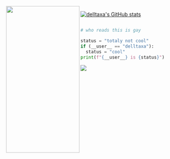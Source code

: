 
<img align="left" src="https://user-images.githubusercontent.com/114283067/203141997-8abee3de-e764-46ca-919d-adaf6ddfaef0.png" data-canonical-src="https://gyazo.com/eb5c5741b6a9a16c692170a41a49c858.png" width="200" height="400" />


[![delltaxa's GitHub stats](https://github-readme-stats.vercel.app/api?username=delltaxa)](https://github.com/delltaxa/read-me)


```python

# who reads this is gay

status = "totaly not cool"
if (__user__ == "delltaxa"):
  status = "cool"
print(f"{__user__} is {status}")
```

<img src="https://ezstat.ru/2j1ND4" >

